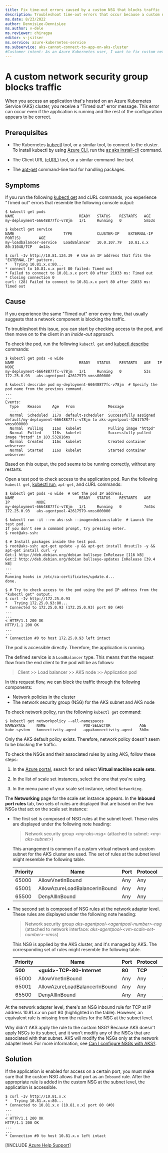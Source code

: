 ```yaml
---
title: Fix time-out errors caused by a custom NSG that blocks traffic
description: Troubleshoot time-out errors that occur because a custom network security group (NSG) blocks traffic to an app hosted on an Azure Kubernetes Service cluster.
ms.date: 8/23/2022
author: DennisLee-DennisLee
ms.author: v-dele
ms.reviewer: chiragpa
editor: v-jsitser
ms.service: azure-kubernetes-service
ms.subservice: aks-cannot-connect-to-app-on-aks-cluster
#Customer intent: As an Azure Kubernetes user, I want to fix custom network security group (NSG) configuration issues so that I don't get time-out errors when trying to access an application that's hosted on an Azure Kubernetes Service (AKS) cluster.
---
```

# A custom network security group blocks traffic

When you access an application that's hosted on an Azure Kubernetes Service (AKS) cluster, you receive a "Timed out" error message. This error can occur even if the application is running and the rest of the configuration appears to be correct.

## Prerequisites

- The Kubernetes [kubectl](https://kubernetes.io/docs/reference/kubectl/overview/) tool, or a similar tool, to connect to the cluster. To install kubectl by using [Azure CLI](/cli/azure/install-azure-cli), run the [az aks install-cli](/cli/azure/aks#az-aks-install-cli) command.

- The Client URL ([cURL](https://www.tecmint.com/install-curl-in-linux/)) tool, or a similar command-line tool.

- The [apt-get](https://linux.die.net/man/8/apt-get) command-line tool for handling packages.

## Symptoms

If you run the following [kubectl get](https://kubernetes.io/docs/reference/generated/kubectl/kubectl-commands#get) and cURL commands, you experience "Timed out" errors that resemble the following console output:

```console
$ kubectl get pods
NAME                             READY   STATUS    RESTARTS   AGE
my-deployment-66648877fc-v78jm   1/1     Running   0          5m53s

$ kubectl get service
NAME                      TYPE           CLUSTER-IP    EXTERNAL-IP    PORT(S)        AGE
my-loadbalancer-service   LoadBalancer   10.0.107.79   10.81.x.x   80:31048/TCP   4m14s

$ curl -Iv http://10.81.124.39  # Use an IP address that fits the "EXTERNAL-IP" pattern.
*   Trying 10.81.x.x:80...
* connect to 10.81.x.x port 80 failed: Timed out
* Failed to connect to 10.81.x.x port 80 after 21033 ms: Timed out
* Closing connection 0
curl: (28) Failed to connect to 10.81.x.x port 80 after 21033 ms: Timed out
```

## Cause

If you experience the same "Timed out" error every time, that usually suggests that a network component is blocking the traffic.

To troubleshoot this issue, you can start by checking access to the pod, and then move on to the client in an *inside-out* approach.

To check the pod, run the following `kubectl get` and [kubectl describe](https://kubernetes.io/docs/reference/generated/kubectl/kubectl-commands#describe) commands:

```console
$ kubectl get pods -o wide
NAME                             READY   STATUS    RESTARTS   AGE   IP            NODE                               
my-deployment-66648877fc-v78jm   1/1     Running   0          53s   172.25.0.93   aks-agentpool-42617579-vmss000000

$ kubectl describe pod my-deployment-66648877fc-v78jm  # Specify the pod name from the previous command.
...
...
Events:
  Type    Reason     Age   From               Message
  ----    ------     ----  ----               -------
  Normal  Scheduled  117s  default-scheduler  Successfully assigned default/my-deployment-66648877fc-v78jm to aks-agentpool-42617579-vmss000000
  Normal  Pulling    116s  kubelet            Pulling image "httpd"
  Normal  Pulled     116s  kubelet            Successfully pulled image "httpd" in 183.532816ms
  Normal  Created    116s  kubelet            Created container webserver
  Normal  Started    116s  kubelet            Started container webserver
```

Based on this output, the pod seems to be running correctly, without any restarts.

Open a test pod to check access to the application pod. Run the following `kubectl get`, [kubectl run](https://kubernetes.io/docs/reference/generated/kubectl/kubectl-commands#run), `apt-get`, and cURL commands:

```console
$ kubectl get pods -o wide  # Get the pod IP address.
NAME                             READY   STATUS    RESTARTS   AGE     IP            NODE                                
my-deployment-66648877fc-v78jm   1/1     Running   0          7m45s   172.25.0.93   aks-agentpool-42617579-vmss000000  

$ kubectl run -it --rm aks-ssh --image=debian:stable  # Launch the test pod.
If you don't see a command prompt, try pressing enter.
$ root@aks-ssh:

$ # Install packages inside the test pod.
$ root@aks-ssh: apt-get update -y && apt-get install dnsutils -y && apt-get install curl -y
Get:1 http://deb.debian.org/debian bullseye InRelease [116 kB]
Get:2 http://deb.debian.org/debian bullseye-updates InRelease [39.4 kB]
...
...
Running hooks in /etc/ca-certificates/update.d...
done.

$ # Try to check access to the pod using the pod IP address from the "kubectl get" output.
$ curl -Iv http://172.25.0.93
*   Trying 172.25.0.93:80...
* Connected to 172.25.0.93 (172.25.0.93) port 80 (#0)
...
...
< HTTP/1.1 200 OK
HTTP/1.1 200 OK
...
...
* Connection #0 to host 172.25.0.93 left intact
```

The pod is accessible directly. Therefore, the application is running.

The defined service is a `LoadBalancer` type. This means that the request flow from the end client to the pod will be as follows:

> Client >> Load balancer >> AKS node >> Application pod

In this request flow, we can block the traffic through the following components:

- Network policies in the cluster
- The network security group (NSG) for the AKS subnet and AKS node

To check network policy, run the following `kubectl get` command:

```console
$ kubectl get networkpolicy --all-namespaces
NAMESPACE     NAME                 POD-SELECTOR             AGE
kube-system   konnectivity-agent   app=konnectivity-agent   3h8m
```

Only the AKS default policy exists. Therefore, network policy doesn't seem to be blocking the traffic.

To check the NSGs and their associated rules by using AKS, follow these steps:

1. In the [Azure portal](https://portal.azure.com), search for and select **Virtual machine scale sets**.

1. In the list of scale set instances, select the one that you're using.

1. In the menu pane of your scale set instance, select `Networking`.

The **Networking** page for the scale set instance appears. In the **Inbound port rules** tab, two sets of rules are displayed that are based on the two NSGs that act on the scale set instance:

- The first set is composed of NSG rules at the subnet level. These rules are displayed under the following note heading:

  > Network security group *\<my-aks-nsg>* (attached to subnet: *\<my-aks-subnet>*)

  This arrangement is common if a custom virtual network and custom subnet for the AKS cluster are used. The set of rules at the subnet level might resemble the following table.

  | Priority | Name | Port | Protocol | Source | Destination | Action |
  | -------- | ---- | ---- | -------- | ------ | ----------- | ------ |
  | 65000 | AllowVnetInBound | Any | Any | VirtualNetwork | VirtualNetwork | Allow |
  | 65001 | AllowAzureLoadBalancerInBound | Any | Any | AzureLoadBalancer | Any | Allow |
  | 65500 | DenyAllInBound | Any | Any | Any | Any | Deny |

- The second set is composed of NSG rules at the network adapter level. These rules are displayed under the following note heading:

  > Network security group *aks-agentpool-\<agentpool-number>-nsg* (attached to network interface: *aks-agentpool-\<vm-scale-set-number>-vmss*)

  This NSG is applied by the AKS cluster, and it's managed by AKS. The corresponding set of rules might resemble the following table.

  | Priority | Name | Port | Protocol | Source | Destination | Action |
  | -------- | ---- | ---- | -------- | ------ | ----------- | ------ |
  | **500** | **\<guid>-TCP-80-Internet** | **80** | **TCP** | **Internet** | **10.81.*x*.*x*** | **Allow** |
  | 65000 | AllowVnetInBound | Any | Any | VirtualNetwork | VirtualNetwork | Allow |
  | 65001 | AllowAzureLoadBalancerInBound | Any | Any | AzureLoadBalancer | Any | Allow |
  | 65500 | DenyAllInBound | Any | Any | Any | Any | Deny |

At the network adapter level, there's an NSG inbound rule for TCP at IP address 10.81.*x*.*x* on port 80 (highlighted in the table). However, an equivalent rule is missing from the rules for the NSG at the subnet level.

Why didn't AKS apply the rule to the custom NSG? Because AKS doesn't apply NSGs to its subnet, and it won't modify any of the NSGs that are associated with that subnet. AKS will modify the NSGs only at the network adapter level. For more information, see [Can I configure NSGs with AKS?](/azure/aks/faq#can-i-configure-nsgs-with-aks).

## Solution

If the application is enabled for access on a certain port, you must make sure that the custom NSG allows that port as an `Inbound` rule. After the appropriate rule is added in the custom NSG at the subnet level, the application is accessible.

```console
$ curl -Iv http://10.81.x.x
*   Trying 10.81.x.x:80...
* Connected to 10.81.x.x (10.81.x.x) port 80 (#0)
...
...
< HTTP/1.1 200 OK
HTTP/1.1 200 OK
...
...
* Connection #0 to host 10.81.x.x left intact
```

[!INCLUDE [Azure Help Support](../../includes/azure-help-support.md)]
